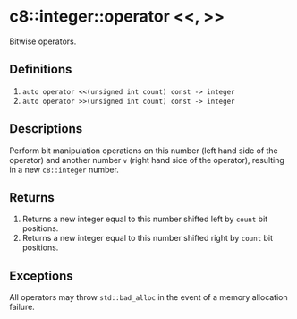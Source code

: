 # c8::integer::operator &lt;&lt;, >> #

Bitwise operators.

## Definitions ##

1. `auto operator <<(unsigned int count) const -> integer`
2. `auto operator >>(unsigned int count) const -> integer`

## Descriptions ##

Perform bit manipulation operations on this number (left hand side of the operator) and another number `v` (right hand side of the operator), resulting in a new `c8::integer` number.

## Returns ##

1. Returns a new integer equal to this number shifted left by `count` bit positions.
1. Returns a new integer equal to this number shifted right by `count` bit positions.

## Exceptions ##

All operators may throw `std::bad_alloc` in the event of a memory allocation failure.


